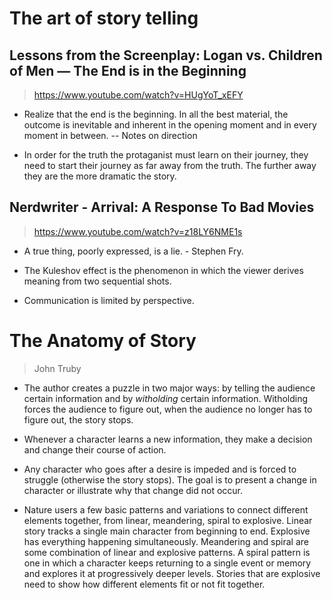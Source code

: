 # The art of story telling

## Lessons from the Screenplay: Logan vs. Children of Men — The End is in the Beginning
> https://www.youtube.com/watch?v=HUgYoT_xEFY

* Realize that the end is the beginning. In all the best material, the outcome is inevitable and inherent in the opening moment and in every moment in between. -- Notes on direction

* In order for the truth the protaganist must learn on their journey, they need to start their journey as far away from the truth. The further away they are the more dramatic the story. 

## Nerdwriter -  Arrival: A Response To Bad Movies
> https://www.youtube.com/watch?v=z18LY6NME1s

* A true thing, poorly expressed, is a lie. - Stephen Fry.

* The Kuleshov effect is the phenomenon in which the viewer derives meaning from two sequential shots. 

* Communication is limited by perspective.

# The Anatomy of Story
> John Truby

* The author creates a puzzle in two major ways: by telling the audience certain information and by *witholding* certain information. Witholding forces the audience to figure out, when the audience no longer has to figure out, the story stops.

* Whenever a character learns a new information, they make a decision and change their course of action.

* Any character who goes after a desire is impeded and is forced to struggle (otherwise the story stops). The goal is to present a change in character or illustrate why that change did not occur.

* Nature users a few basic patterns and variations to connect different elements together, from linear, meandering, spiral to explosive. Linear story tracks a single main character from beginning to end. Explosive has everything happening simultaneously. Meandering and spiral are some combination of linear and explosive patterns. A spiral pattern is one in which a character keeps returning to a single event or memory and explores it at progressively deeper levels. Stories that are explosive need to show how different elements fit or not fit together.
